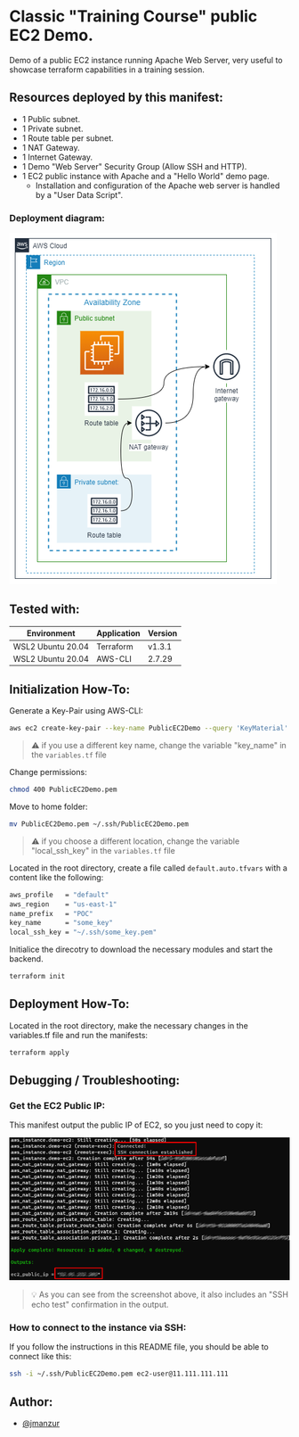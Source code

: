 
# Classic "Training Course" public EC2 Demo.

Demo of a public EC2 instance running Apache Web Server, very useful to showcase terraform capabilities in a training session.

## Resources deployed by this manifest:

- 1 Public subnet.
- 1 Private subnet.
- 1 Route table per subnet.
- 1 NAT Gateway.
- 1 Internet Gateway.
- 1 Demo "Web Server" Security Group (Allow SSH and HTTP).
- 1 EC2 public instance with Apache and a "Hello World" demo page.
    - Installation and configuration of the Apache web server is handled by a "User Data Script".

### Deployment diagram:

![App Screenshot](./images/public-ec2-demo.png)

## Tested with: 

| Environment | Application | Version  |
| ----------------- |-----------|---------|
| WSL2 Ubuntu 20.04 | Terraform | v1.3.1 |
| WSL2 Ubuntu 20.04 | AWS-CLI | 2.7.29 |

## Initialization How-To:

Generate a Key-Pair using AWS-CLI:

```bash
aws ec2 create-key-pair --key-name PublicEC2Demo --query 'KeyMaterial' --output text > PublicEC2Demo.pem
```

>:warning: if you use a different key name, change the variable "key_name" in the `variables.tf` file

Change permissions:
```bash
chmod 400 PublicEC2Demo.pem
```

Move to home folder:
```bash
mv PublicEC2Demo.pem ~/.ssh/PublicEC2Demo.pem
```

>:warning: if you choose a different location, change the variable "local_ssh_key" in the `variables.tf` file

Located in the root directory, create a file called `default.auto.tfvars` with a content like the following:

```bash
aws_profile   = "default"
aws_region    = "us-east-1"
name_prefix   = "POC"
key_name      = "some_key"
local_ssh_key = "~/.ssh/some_key.pem"
```

Initialice the direcotry to download the necessary modules and start the backend.

```bash
terraform init
```

## Deployment How-To:

Located in the root directory, make the necessary changes in the variables.tf file and run the manifests:

```bash
terraform apply
```

## Debugging / Troubleshooting:

### Get the EC2 Public IP:

This manifest output the public IP of EC2, so you just need to copy it:

![App Screenshot](./images/output-public-ec2-demo.png)

>:bulb: As you can see from the screenshot above, it also includes an "SSH echo test" confirmation in the output.

### How to connect to the instance via SSH:

If you follow the instructions in this README file, you should be able to connect like this:

```bash
ssh -i ~/.ssh/PublicEC2Demo.pem ec2-user@11.111.111.111
```

## Author:

- [@jmanzur](https://github.com/JManzur)